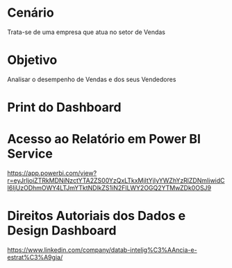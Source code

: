 # Cenário

Trata-se de uma empresa que atua no setor de Vendas

# Objetivo

Analisar o desempenho de Vendas e dos seus Vendedores 

# Print do Dashboard


# Acesso ao Relatório em Power BI Service
https://app.powerbi.com/view?r=eyJrIjoiZTRkMDNiNzctYTA2ZS00YzQxLTkxMjItYjIyYWZhYzRlZDNmIiwidCI6IjUzODhmOWY4LTJmYTktNDlkZS1iN2FlLWY2OGQ2YTMwZDk0OSJ9

# Direitos Autoriais dos Dados e Design Dashboard
https://www.linkedin.com/company/datab-intelig%C3%AAncia-e-estrat%C3%A9gia/
